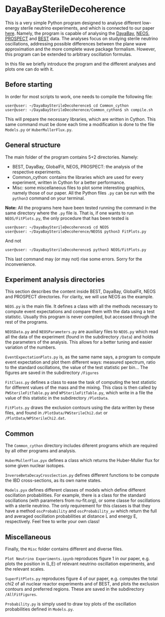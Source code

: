 # DayaBaySterileDecoherence

This is a very simple Python program designed to analyse different low-energy sterile neutrino experiments, and which is connected to our paper [here](https://arxiv.org/abs/2201.05108). Namely, the program is capable of analysing the [DayaBay](https://arxiv.org/abs/1610.04802v1), [NEOS](https://arxiv.org/abs/1610.05134v4), [PROSPECT](https://arxiv.org/abs/2006.11210v2) and [BEST](https://arxiv.org/abs/2109.11482v1) data. The analyses focus on studying sterile neutrino oscillations, addressing possible differences between the plane wave approximation and the more complete wave package formalism. However, this program can be extended to arbitrary oscillation formulas.

In this file we briefly introduce the program and the different analyses and plots one can do with it.

## Before starting
In order for most scripts to work, one needs to compile the following file:

```
user@user: ~/DayaBaySterileDecoherence$ cd Common_cython
user@user: ~/DayaBaySterileDecoherence/Common_cython$ sh compile.sh
```

This will prepare the necessary libraries, which are written in Cython. This same command must be done each time a modification is done to the file `Models.py` or `HuberMullerFlux.py`.

## General structure
The main folder of the program contains 5+2 directories. Namely:
 - BEST, DayaBay, GlobalFit, NEOS, PROSPECT: the analysis of the respective experiments.
 - Common_cython: contains the libraries which are used for every experiment, written in Cython for a better performance.
 - Misc: some miscellaneous files to plot some interesting graphics, namely those of our paper.
All the Python files `.py` can be run with the `python3` command on your terminal.

__Note:__ All the programs here have been tested running the command in the same directory where the `.py` file is. That is, if one wants to run `NEOS/FitPlots.py`, the only procedure that has been tested is

```
user@user: ~/DayaBaySterileDecoherence$ cd NEOS
user@user: ~/DayaBaySterileDecoherence/NEOS$ python3 FitPlots.py
```

And not
```
user@user: ~/DayaBaySterileDecoherence$ python3 NEOS/FitPlots.py
```
This last command may (or may not) rise some errors. Sorry for the inconvenience.


## Experiment analysis directories
This section describes the content inside BEST, DayaBay, GlobalFit, NEOS and PROSPECT directories. For clarity, we will use NEOS as the example.

`NEOS.py` is the main file. It defines a class with all the methods necessary to compute event expectations and compare them with the data using a test statistic. Usually this program is never compiled, but accessed through the rest of the programs.

`NEOSData.py` and `NEOSParameters.py` are auxiliary files to `NEOS.py` which read all the data of the experiment (found in the subdirectory `/Data`) and  holds the parameters of the analysis. This allows for a better tuning and easier variation of the numbers.

`EventExpectationPlots.py` is, as the same name says, a program to compute event expectation and plot them different ways: measured spectrum, ratio to the standard oscillations, the value of the test statistic per bin... The figures are saved in the subdirectory `/Figures`

`FitClass.py` defines a class to ease the task of computing the test statistic for different values of the mass and the mixing. This class is then called by `PWSterileFitTable.py` and `WPSterileFitTable.py`, which write in a file the value of this statistic in the subdirectory `/PlotData`.

`FitPlots.py` draws the exclusion contours using the data written by these files, and found in `/PlotData/PWSterileChi2.dat` or `/PlotData/WPSterileChi2.dat`.

## Common
The `Common_cython` directory includes diferent programs which are required by all other programs and analysis.

`HuberMullerFlux.pyx` defines a class which returns the Huber-Muller flux for some given nuclear isotopes.

`InverseBetaDecayCrossSection.py` defines different functions to be compute the IBD cross-sections, as its own name states.

`Models.pyx` defines different classes of models which define different oscillation probabilities. For example, there is a class for the standard oscillations (with parameters from nu-fit.org), or some classe for oscillations with a sterile neutrino. The only requirement for this classes is that they have a method `oscProbability` and `oscProbability_av` which return the full and averaged oscillation probabilities at distance L and energy E, respectively. Feel free to write your own class!

## Miscellaneous
Finally, the `Misc` folder contains different and diverse files.

`Plot Neutrino Experiments.ipynb` reproduces figure 1 in our paper, e.g. plots the position in (L,E) of relevant neutrino oscillation experiments, and the relevant scales.

`SuperFitPlots.py` reproduces figure 4 of our paper, e.g. computes the total chi2 of all nuclear reactor experiments and of BEST, and plots the exclusion contours and preferred regions. These are saved in the subdirectory `/AllFitFigures`.

`Probability.py` is simply used to draw toy plots of the oscillation probabilities defined in `Models.py`.
